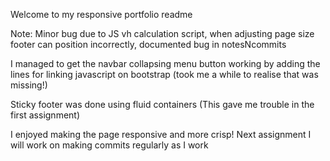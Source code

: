 Welcome to my responsive portfolio readme

Note: Minor bug due to JS vh calculation script, when adjusting page size footer can position incorrectly, documented bug in notesNcommits  

I managed to get the navbar collapsing menu button working by adding the lines for linking javascript on bootstrap (took me a while to realise that was missing!)

Sticky footer was done using fluid containers (This gave me trouble in the first assignment)

I enjoyed making the page responsive and more crisp! Next assignment I will work on making commits regularly as I work
